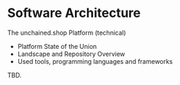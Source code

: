 # Software Architecture

The unchained.shop Platform (technical)

- Platform State of the Union
- Landscape and Repository Overview
- Used tools, programming languages and frameworks

TBD.
